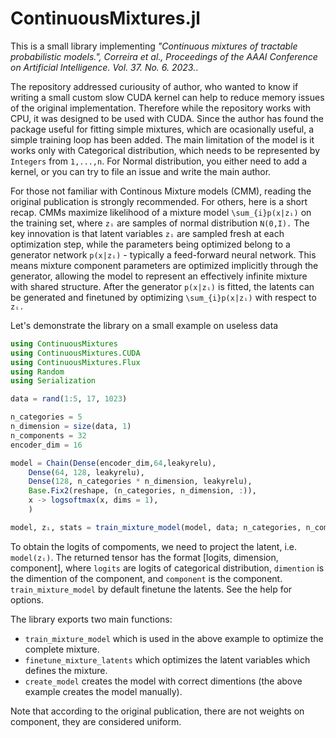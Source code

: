 # ContinuousMixtures.jl

This is a small library implementing *"Continuous mixtures of tractable probabilistic models.", Correira et al., Proceedings of the AAAI Conference on Artificial Intelligence. Vol. 37. No. 6. 2023.*.

The repository addressed curiousity of author, who wanted to know if writing a small custom slow CUDA kernel can help to reduce memory issues of the original implementation. Therefore while the repository works with CPU, it was designed to be used with CUDA. Since the author has found the package useful for fitting simple mixtures, which are ocasionally useful, a simple training loop has been added. The main limitation of the model is it works only with Categorical distribution, which needs to be represented by `Integers` from `1,...,n`. For Normal distribution, you either need to add a kernel, or you can try to file an issue and write the main author.

For those not familiar with Continous Mixture models (CMM), reading the original publication is strongly recommended. For others, here is a short recap. CMMs maximize likelihood of a mixture model `\sum_{i}p(x|zᵢ)` on the training set, where `zᵢ` are samples of normal distribution `N(0,I).` The key innovation is that latent variables `zᵢ` are sampled fresh at each optimization step, while the parameters being optimized belong to a generator network `p(x|zᵢ)` - typically a feed-forward neural network.
This means mixture component parameters are optimized implicitly through the generator, allowing the model to represent an effectively infinite mixture with shared structure. After the generator `p(x|zᵢ)` is fitted, the latents can be generated and finetuned by optimizing `\sum_{i}p(x|zᵢ)` with respect to `zᵢ.`

Let's demonstrate the library on a small example on useless data
```julia
using ContinuousMixtures
using ContinuousMixtures.CUDA
using ContinuousMixtures.Flux
using Random
using Serialization

data = rand(1:5, 17, 1023)

n_categories = 5
n_dimension = size(data, 1)
n_components = 32
encoder_dim = 16

model = Chain(Dense(encoder_dim,64,leakyrelu),
	Dense(64, 128, leakyrelu),
	Dense(128, n_categories * n_dimension, leakyrelu),
	Base.Fix2(reshape, (n_categories, n_dimension, :)),
	x -> logsoftmax(x, dims = 1),
	)

model, zᵢ, stats = train_mixture_model(model, data; n_categories, n_components, encoder_dim)
```
To obtain the logits of compoments, we need to project the latent, i.e. `model(zᵢ)`. The returned tensor has the format [logits, dimension, component],
where `logits` are logits of categorical distribution, `dimention` is the dimention of the component, and `component` is the component.  `train_mixture_model` by default finetune the latents. See the help for options.


The library exports two main functions:
* `train_mixture_model` which is used in the above example to optimize the complete mixture.
* `finetune_mixture_latents` which optimizes the latent variables which defines the mixture.
* `create_model` creates the model with correct dimentions (the above example creates the model manually).

Note that according to the original publication, there are not weights on component, they are considered uniform.
